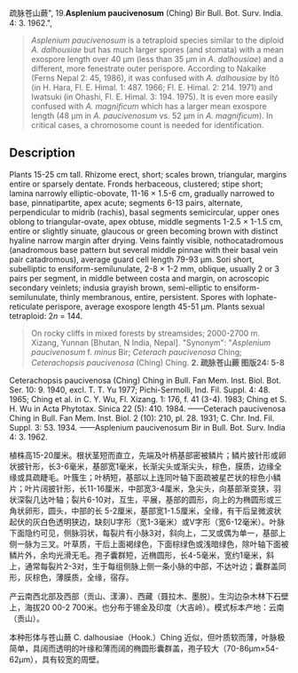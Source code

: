 疏脉苍山蕨",
19.**Asplenium paucivenosum** (Ching) Bir Bull. Bot. Surv. India. 4: 3. 1962.",

> *Asplenium paucivenosum* is a tetraploid species similar to the diploid *A. dalhousiae* but has much larger spores (and stomata) with a mean exospore length over 40 µm (less than 35 µm in *A. dalhousiae*) and a different, more fenestrate outer perispore. According to Nakaike (Ferns Nepal 2: 45, 1986), it was confused with *A. dalhousiae* by Itô (in H. Hara, Fl. E. Himal. 1: 487. 1966; Fl. E. Himal. 2: 214. 1971) and Iwatsuki (in Ohashi, Fl. E. Himal. 3: 194. 1975). It is even more easily confused with *A. magnificum* which has a larger mean exospore length (48 µm in *A. paucivenosum* vs. 52 µm in *A. magnificum*). In critical cases, a chromosome count is needed for identification.

## Description
Plants 15-25 cm tall. Rhizome erect, short; scales brown, triangular, margins entire or sparsely dentate. Fronds herbaceous, clustered; stipe short; lamina narrowly elliptic-obovate, 11-16 × 1.5-6 cm, gradually narrowed to base, pinnatipartite, apex acute; segments 6-13 pairs, alternate, perpendicular to midrib (rachis), basal segments semicircular, upper ones oblong to triangular-ovate, apex obtuse, middle segments 1-2.5 × 1-1.5 cm, entire or slightly sinuate, glaucous or green becoming brown with distinct hyaline narrow margin after drying. Veins faintly visible, nothocatadromous (anadromous base pattern but several middle pinnae with their basal vein pair catadromous), average guard cell length 79-93 µm. Sori short, subelliptic to ensiform-semilunulate, 2-8 × 1-2 mm, oblique, usually 2 or 3 pairs per segment, in middle between costa and margin, on acroscopic secondary veinlets; indusia grayish brown, semi-elliptic to ensiform-semilunulate, thinly membranous, entire, persistent. Spores with lophate-reticulate perispore, average exospore length 45-51 µm. Plants sexual tetraploid: 2*n* = 144.

> On rocky cliffs in mixed forests by streamsides; 2000-2700 m. Xizang, Yunnan [Bhutan, N India, Nepal].
  "Synonym": "*Asplenium paucivenosum* f. *minus* Bir; *Ceterach paucivenosa* Ching; *Ceterachopsis paucivenosa* (Ching) Ching.
**2. 疏脉苍山蕨 图版24: 5-8**

Ceterachopsis paucivenosa (Ching) Ching in Bull. Fan Mem. Inst. Biol. Bot. Ser. 10: 9. 1940, excl. T. T. Yu 1977; Pichi-Sermolli, Ind. Fil. Suppl. 4: 48. 1965; Ching et al. in C. Y. Wu, Fl. Xizang. 1: 176, f. 41 (3-4). 1983; Ching et S. H. Wu in Acta Phytotax. Sinica 22 (5): 410. 1984. ——Ceterach paucivenosa Ching in Bull. Fan Mem. Inst. Biol. 2 (10): 210, pl. 28. 1931; C. Chr. Ind. Fil. Suppl. 3: 53. 1934. ——Asplenium paucivenosum Bir in Bull. Bot. Surv. India 4: 3. 1962.

植株高15-20厘米。根状茎短而直立，先端及叶柄基部密被鳞片；鳞片披针形或卵状披针形，长3-6毫米，基部宽1毫米，长渐尖头或渐尖头，棕色，膜质，边缘全缘或具疏睫毛。叶簇生；叶柄短，基部以上连同叶轴下面疏被星芒状的棕色小鳞片；叶片阔披针形，长11-16厘米，中部宽3-4厘米，急尖头，向基部渐变狭，羽状深裂几达叶轴；裂片6-10对，互生，平展，基部的圆形，向上的为椭圆形或三角状卵形，圆头，中部的长 5-2厘米，基部宽1-1.5厘米，全缘，有干后呈微波状起伏的灰白色透明狭边，缺刻U字形（宽1-3毫米）或V字形（宽6-12毫米）。叶脉下面隐约可见，侧脉羽状，每裂片有小脉3对，斜向上，二叉或偶为单一，基部上侧一脉为三叉。叶草质，干后上面褐绿色，下面棕绿色或浅暗绿色，除叶轴下面被鳞片外，余均光滑无毛。孢子囊群短，近椭圆形，长4-5毫米，宽约1毫米，斜上，通常每裂片2-3对，生于每组侧脉上侧一条小脉的中部，不达叶边；囊群盖同形，灰棕色，薄膜质，全缘，宿存。

产云南西北部及西部（贡山、漾濞）、西藏（聂拉木、墨脱）。生沟边杂木林下石壁上，海拔20 00-2 700米。也分布于锡金及印度（大吉岭）。模式标本产地：云南（贡山）。

本种形体与苍山蕨 C. dalhousiae（Hook.）Ching 近似，但叶质软而薄，叶脉极简单，具阔而透明的叶缘和薄而阔的椭圆形囊群盖，孢子较大（70-86μm×54-62μm），具有较宽的周壁。
